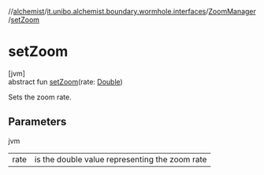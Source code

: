 //[alchemist](../../../index.md)/[it.unibo.alchemist.boundary.wormhole.interfaces](../index.md)/[ZoomManager](index.md)/[setZoom](set-zoom.md)

# setZoom

[jvm]\
abstract fun [setZoom](set-zoom.md)(rate: [Double](https://kotlinlang.org/api/latest/jvm/stdlib/kotlin/-double/index.html))

Sets the zoom rate.

## Parameters

jvm

| | |
|---|---|
| rate | is the double value representing the zoom rate |
